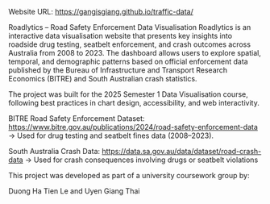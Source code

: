 Website URL: https://gangisgiang.github.io/traffic-data/

Roadlytics – Road Safety Enforcement Data Visualisation
Roadlytics is an interactive data visualisation website that presents key insights into roadside drug testing, seatbelt enforcement, and crash outcomes across Australia from 2008 to 2023. The dashboard allows users to explore spatial, temporal, and demographic patterns based on official enforcement data published by the Bureau of Infrastructure and Transport Research Economics (BITRE) and South Australian crash statistics.

The project was built for the 2025 Semester 1 Data Visualisation course, following best practices in chart design, accessibility, and web interactivity.

BITRE Road Safety Enforcement Dataset: https://www.bitre.gov.au/publications/2024/road-safety-enforcement-data -> Used for drug testing and seatbelt fines data (2008–2023).

South Australia Crash Data: https://data.sa.gov.au/data/dataset/road-crash-data -> Used for crash consequences involving drugs or seatbelt violations

This project was developed as part of a university coursework group by:

Duong Ha Tien Le and Uyen Giang Thai
